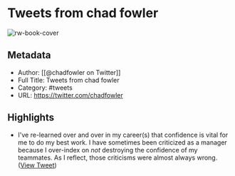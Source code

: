 # Tweets from chad fowler

![rw-book-cover](https://pbs.twimg.com/profile_images/1591140082987270144/RSjYxtTv.jpg)

## Metadata
- Author: [[@chadfowler on Twitter]]
- Full Title: Tweets from chad fowler
- Category: #tweets
- URL: https://twitter.com/chadfowler

## Highlights
- I've re-learned over and over in my career(s) that confidence is vital for me to do my best work.
  I have sometimes been criticized as a manager because I over-index on _not_ destroying the confidence of my teammates. 
  As I reflect, those criticisms were almost always wrong. ([View Tweet](https://twitter.com/chadfowler/status/1644059912308248616))
